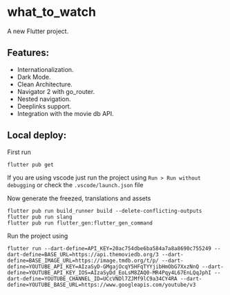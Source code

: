 # what_to_watch
A new Flutter project.

## Features:

- Internationalization.
- Dark Mode.
- Clean Architecture.
- Navigator 2 with go_router.
- Nested navigation.
- Deeplinks support.
- Integration with the movie db API.

## Local deploy:

First run 
```shell
flutter pub get
```

If you are using vscode just run the project using `Run > Run without debugging` or check the `.vscode/launch.json` file

Now generate the freezed, translations and assets
```shell
flutter pub run build_runner build --delete-conflicting-outputs
flutter pub run slang
flutter pub run flutter_gen:flutter_gen_command
```


Run the project using
```shell
flutter run --dart-define=API_KEY=20ac754dbe6ba584a7a8a8690c755249 --dart-define=BASE_URL=https://api.themoviedb.org/3 --dart-define=BASE_IMAGE_URL=https://image.tmdb.org/t/p/ --dart-define=YOUTUBE_API_KEY=AIzaSyD-GMgajOcqY5HFqTYYjibHmObG7XxzNnQ --dart-define=YOUTUBE_API_KEY_IOS=AIzaSyDd_EoLsM8ZAQ0-MR4Pqy4L67EnLQqJphI --dart-define=YOUTUBE_CHANNEL_ID=UCcVNDl7ZJMf9lC9a34CY4RA --dart-define=YOUTUBE_BASE_URL=https://www.googleapis.com/youtube/v3
```
